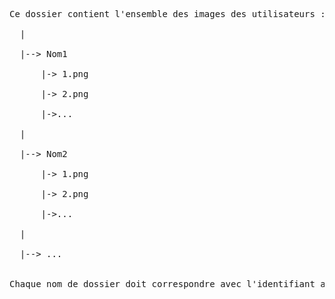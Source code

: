 <pre>Ce dossier contient l'ensemble des images des utilisateurs :<br>
  |<br>
  |--> Nom1<br>
      |-> 1.png<br>
      |-> 2.png<br>
      |->...<br>
  |<br>
  |--> Nom2<br>
      |-> 1.png<br>
      |-> 2.png<br>
      |->...<br>
  |<br>
  |--> ...<br>
  
Chaque nom de dossier doit correspondre avec l'identifiant associé (nom de l'utilisateur).</pre>
